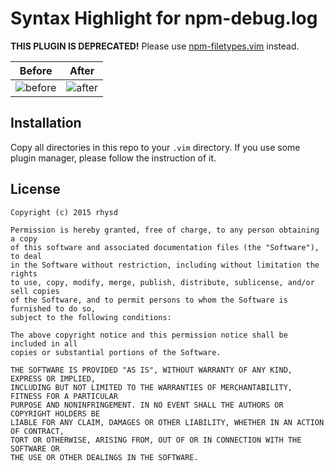 Syntax Highlight for npm-debug.log
==================================

**THIS PLUGIN IS DEPRECATED!** Please use [npm-filetypes.vim](https://github.com/rhysd/npm-filetypes.vim) instead.

| Before | After |
|--------|-------|
| ![before](https://raw.githubusercontent.com/rhysd/ss/master/npm-debug-log.vim/disabled.png) | ![after](https://raw.githubusercontent.com/rhysd/ss/master/npm-debug-log.vim/enabled.png) |

## Installation

Copy all directories in this repo to your `.vim` directory.  If you use some plugin manager, please follow the instruction of it.

## License

```
Copyright (c) 2015 rhysd

Permission is hereby granted, free of charge, to any person obtaining a copy
of this software and associated documentation files (the "Software"), to deal
in the Software without restriction, including without limitation the rights
to use, copy, modify, merge, publish, distribute, sublicense, and/or sell copies
of the Software, and to permit persons to whom the Software is furnished to do so,
subject to the following conditions:

The above copyright notice and this permission notice shall be included in all
copies or substantial portions of the Software.

THE SOFTWARE IS PROVIDED "AS IS", WITHOUT WARRANTY OF ANY KIND, EXPRESS OR IMPLIED,
INCLUDING BUT NOT LIMITED TO THE WARRANTIES OF MERCHANTABILITY, FITNESS FOR A PARTICULAR
PURPOSE AND NONINFRINGEMENT. IN NO EVENT SHALL THE AUTHORS OR COPYRIGHT HOLDERS BE
LIABLE FOR ANY CLAIM, DAMAGES OR OTHER LIABILITY, WHETHER IN AN ACTION OF CONTRACT,
TORT OR OTHERWISE, ARISING FROM, OUT OF OR IN CONNECTION WITH THE SOFTWARE OR
THE USE OR OTHER DEALINGS IN THE SOFTWARE.
```

